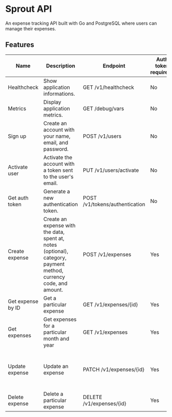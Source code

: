 # Sprout API
An expense tracking API built with Go and PostgreSQL where users can manage their expenses.

## Features

| Name              | Description                                                                                                       | Endpoint                       | Auth token required? | JSON body                                                                                          |
|-------------------|-------------------------------------------------------------------------------------------------------------------|--------------------------------|----------------------|----------------------------------------------------------------------------------------------------|
| Healthcheck       | Show application informations.                                                                                    | GET /v1/healthcheck            | No                   | -                                                                                                  |
| Metrics           | Display application metrics.                                                                                      | GET /debug/vars                | No                   | -                                                                                                  |
| Sign up           | Create an account with your name, email, and password.                                                            | POST /v1/users                 | No                   | name, email, password                                                                              |   
| Activate user     | Activate the account with a token sent to the user's email.                                                       | PUT /v1/users/activate         | No                   | token                                                                                              |
| Get auth token    | Generate a new authentication token.                                                                              | POST /v1/tokens/authentication | No                   | email, password                                                                                    |
| Create expense    | Create an expense with the data, spent at, notes (optional), category, payment method, currency code, and amount. | POST /v1/expenses              | Yes                  | date (yyyy-mm-dd), spent_at, notes, category, payment_method, iso_currency_code, amount            |
| Get expense by ID | Get a particular expense                                                                                          | GET /v1/expenses/{id}          | Yes                  | -                                                                                                  |
| Get expenses      | Get expenses for a particular month and year                                                                      | GET /v1/expenses               | Yes                  | month, year (default current), page, page_size, sort                                               |
| Update expense    | Update an expense                                                                                                 | PATCH /v1/expenses/{id}        | Yes                  | date (yyyy-mm-dd), spent_at, notes, category, payment_method, iso_currency_code, amount (optional) |
| Delete expense    | Delete a particular expense                                                                                       | DELETE /v1/expenses/{id}       | Yes                  | -                                                                                                  |

